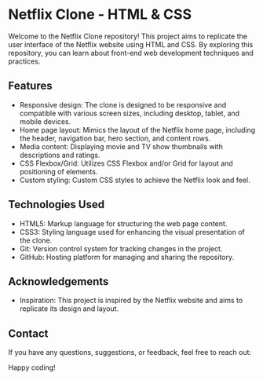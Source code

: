 # Netflix Clone - HTML & CSS

Welcome to the Netflix Clone repository! This project aims to replicate the user interface of the Netflix website using HTML and CSS. By exploring this repository, you can learn about front-end web development techniques and practices.

## Features

- Responsive design: The clone is designed to be responsive and compatible with various screen sizes, including desktop, tablet, and mobile devices.
- Home page layout: Mimics the layout of the Netflix home page, including the header, navigation bar, hero section, and content rows.
- Media content: Displaying movie and TV show thumbnails with descriptions and ratings.
- CSS Flexbox/Grid: Utilizes CSS Flexbox and/or Grid for layout and positioning of elements.
- Custom styling: Custom CSS styles to achieve the Netflix look and feel.

## Technologies Used

- HTML5: Markup language for structuring the web page content.
- CSS3: Styling language used for enhancing the visual presentation of the clone.
- Git: Version control system for tracking changes in the project.
- GitHub: Hosting platform for managing and sharing the repository.
## Acknowledgements

- Inspiration: This project is inspired by the Netflix website and aims to replicate its design and layout.

## Contact

If you have any questions, suggestions, or feedback, feel free to reach out:

Happy coding!
